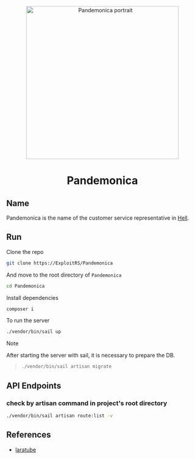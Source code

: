 <div align="center">
    <p align="center">
    <a href="https://helltaker.fandom.com/wiki/Pandemonica">
    <img src="https://cdn.donmai.us/sample/b9/a1/__pandemonica_helltaker_drawn_by_sillyzer0__sample-b9a135a14d1a049a94f92ea7ea5b7406.jpg" width="400" alt="Pandemonica portrait">
    </a>
    </p>
    <h1>Pandemonica</h1>
</div>

## Name

Pandemonica is the name of the customer service representative in [Hell](https://helltaker.fandom.com/wiki/Helltaker_Wiki).

## Run

Clone the repo

```bash
git clone https://ExploitRS/Pandemonica
```

And move to the root directory of `Pandemonica`

```bash
cd Pandemonica
```

Install dependencies

```bash
composer i
```

To run the server

```bash
./vendor/bin/sail up
```

> [!NOTE]
> After starting the server with sail, it is necessary to prepare the DB.

> ```bash
> ./vendor/bin/sail artisan migrate
> ```

## API Endpoints

### check by artisan command in project's root directory

```bash
./vendor/bin/sail artisan route:list -v
```

## References

- [laratube](https://github.com/miladev95/laratube)